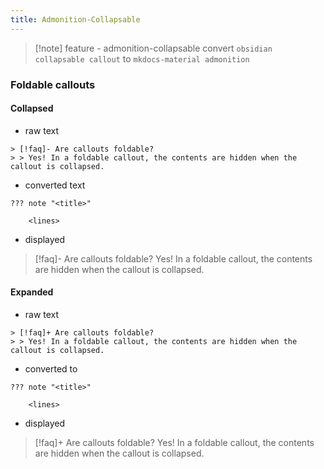 ```yaml
---
title: Admonition-Collapsable
---
```

 
> [!note]  feature - admonition-collapsable
> convert `obsidian collapsable callout` to `mkdocs-material admonition`

### Foldable callouts

#### Collapsed

- raw text
```
> [!faq]- Are callouts foldable? 
> > Yes! In a foldable callout, the contents are hidden when the callout is collapsed.
```

- converted text
```
??? note "<title>"

    <lines>
```

- displayed

> [!faq]- Are callouts foldable? 
> Yes! In a foldable callout, the contents are hidden when the callout is collapsed.

#### Expanded

- raw text

```
> [!faq]+ Are callouts foldable? 
> > Yes! In a foldable callout, the contents are hidden when the callout is collapsed.
```

- converted to
```
??? note "<title>"

    <lines>
```

- displayed

> [!faq]+ Are callouts foldable? 
> Yes! In a foldable callout, the contents are hidden when the callout is collapsed.


